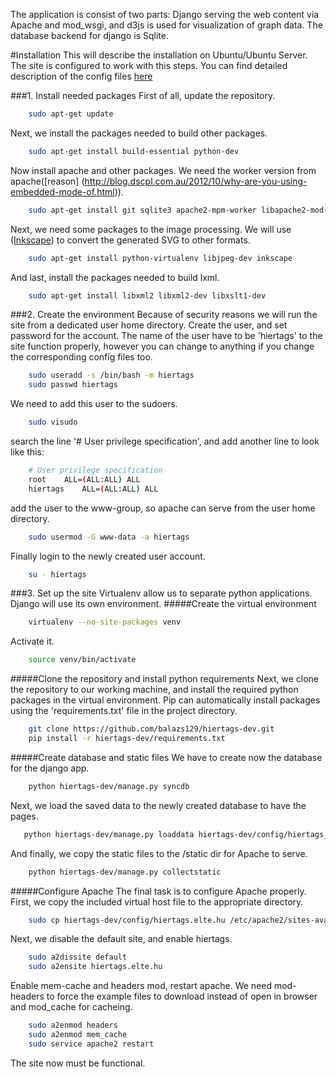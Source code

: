 The application is consist of two parts: Django serving the web content via Apache and mod_wsgi,
and d3js is used for visualization of graph data. The database backend for django is Sqlite.

#Installation
This will describe the installation on Ubuntu/Ubuntu Server. The site is configured to work
with this steps. You can find detailed description of the config files [here](https://github.com/balazs129/hiertags-dev/wiki/Home)

###1. Install needed packages
First of all, update the repository.
```bash
    sudo apt-get update
```
Next, we install the packages needed to build other packages.
```bash
    sudo apt-get install build-essential python-dev
```
Now install apache and other packages. We need the worker version from apache([reason]
(http://blog.dscpl.com.au/2012/10/why-are-you-using-embedded-mode-of.html)).
```bash
    sudo apt-get install git sqlite3 apache2-mpm-worker libapache2-mod-wsgi
```
Next, we need some packages to the image processing. We will use ([Inkscape](http://www.inkscape.org/en/)) to convert
the generated SVG to other formats.
```bash
    sudo apt-get install python-virtualenv libjpeg-dev inkscape
```
And last, install the packages needed to build lxml.
```bash
    sudo apt-get install libxml2 libxml2-dev libxslt1-dev
```

###2. Create the environment
Because of security reasons we will run the site from a dedicated user home directory.
Create the user, and set password for the account. The name of the user have to be 'hiertags' to
the site function properly, however you can change to anything if you change the corresponding config
files too.
```bash
    sudo useradd -s /bin/bash -m hiertags
    sudo passwd hiertags
```
We need to add this user to the sudoers.
```bash
    sudo visudo
```
search the line '# User privilege specification', and add another line to look like this:
```bash
    # User privilege specification
    root    ALL=(ALL:ALL) ALL
    hiertags    ALL=(ALL:ALL) ALL
```
add the user to the www-group, so apache can serve from the user home directory.
```bash
    sudo usermod -G www-data -a hiertags
```
Finally login to the newly created user account.
```bash
    su - hiertags
```

###3. Set up the site
Virtualenv allow us to separate python applications. Django will use its own environment.
#####Create the virtual environment
```bash
    virtualenv --no-site-packages venv
```
Activate it.
```bash
    source venv/bin/activate
```

#####Clone the repository and install python requirements
Next, we clone the repository to our working machine, and install the required python packages
in the virtual environment. Pip can automatically install packages using the 'requirements.txt'
file in the project directory.
```bash
    git clone https://github.com/balazs129/hiertags-dev.git
    pip install -r hiertags-dev/requirements.txt
```

#####Create database and static files
We have to create now the database for the django app.
```bash
    python hiertags-dev/manage.py syncdb
```
Next, we load the saved data to the newly created database to have the pages.
```bash
   python hiertags-dev/manage.py loaddata hiertags-dev/config/hiertags_data.json
```
And finally, we copy the static files to the /static dir for Apache to serve.
```bash
    python hiertags-dev/manage.py collectstatic
```

#####Configure Apache
The final task is to configure Apache properly. First, we copy the included virtual host file
to the appropriate directory.
```bash
    sudo cp hiertags-dev/config/hiertags.elte.hu /etc/apache2/sites-available/
```
Next, we disable the default site, and enable hiertags.
```bash
    sudo a2dissite default
    sudo a2ensite hiertags.elte.hu
```
Enable mem-cache and headers mod, restart apache. We need mod-headers to force the example files
to download instead of open in browser and mod_cache for cacheing.
```bash
    sudo a2enmod headers
    sudo a2enmod mem_cache
    sudo service apache2 restart
```
The site now must be functional.
